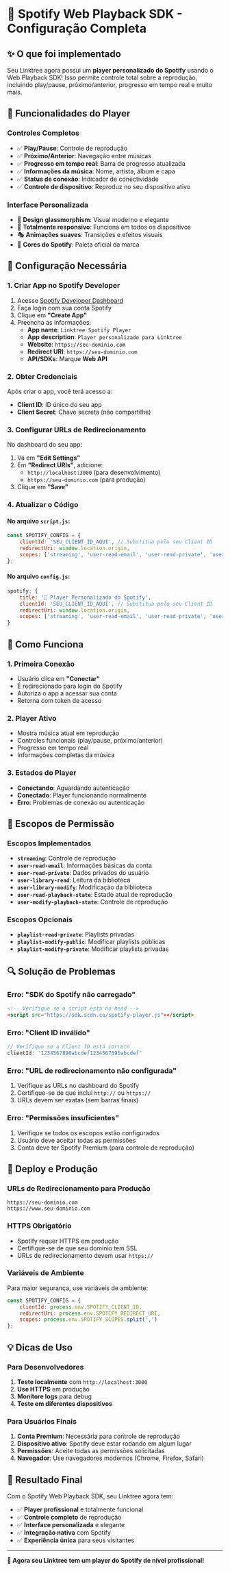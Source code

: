 # 🎵 Spotify Web Playback SDK - Configuração Completa

## ✨ O que foi implementado

Seu Linktree agora possui um **player personalizado do Spotify** usando o Web Playback SDK! Isso permite controle total sobre a reprodução, incluindo play/pause, próximo/anterior, progresso em tempo real e muito mais.

## 🚀 Funcionalidades do Player

### **Controles Completos**
- ✅ **Play/Pause**: Controle de reprodução
- ✅ **Próximo/Anterior**: Navegação entre músicas
- ✅ **Progresso em tempo real**: Barra de progresso atualizada
- ✅ **Informações da música**: Nome, artista, álbum e capa
- ✅ **Status de conexão**: Indicador de conectividade
- ✅ **Controle de dispositivo**: Reproduz no seu dispositivo ativo

### **Interface Personalizada**
- 🎨 **Design glassmorphism**: Visual moderno e elegante
- 📱 **Totalmente responsivo**: Funciona em todos os dispositivos
- 🎭 **Animações suaves**: Transições e efeitos visuais
- 🌈 **Cores do Spotify**: Paleta oficial da marca

## 🔧 Configuração Necessária

### **1. Criar App no Spotify Developer**

1. Acesse [Spotify Developer Dashboard](https://developer.spotify.com/dashboard)
2. Faça login com sua conta Spotify
3. Clique em **"Create App"**
4. Preencha as informações:
   - **App name**: `Linktree Spotify Player`
   - **App description**: `Player personalizado para Linktree`
   - **Website**: `https://seu-dominio.com`
   - **Redirect URI**: `https://seu-dominio.com`
   - **API/SDKs**: Marque **Web API**

### **2. Obter Credenciais**

Após criar o app, você terá acesso a:
- **Client ID**: ID único do seu app
- **Client Secret**: Chave secreta (não compartilhe)

### **3. Configurar URLs de Redirecionamento**

No dashboard do seu app:
1. Vá em **"Edit Settings"**
2. Em **"Redirect URIs"**, adicione:
   - `http://localhost:3000` (para desenvolvimento)
   - `https://seu-dominio.com` (para produção)
3. Clique em **"Save"**

### **4. Atualizar o Código**

#### **No arquivo `script.js`:**
```javascript
const SPOTIFY_CONFIG = {
    clientId: 'SEU_CLIENT_ID_AQUI', // Substitua pelo seu Client ID
    redirectUri: window.location.origin,
    scopes: ['streaming', 'user-read-email', 'user-read-private', 'user-library-read', 'user-library-modify', 'user-read-playback-state', 'user-modify-playback-state']
};
```

#### **No arquivo `config.js`:**
```javascript
spotify: {
    title: '🎵 Player Personalizado do Spotify',
    clientId: 'SEU_CLIENT_ID_AQUI', // Substitua pelo seu Client ID
    redirectUri: window.location.origin,
    scopes: ['streaming', 'user-read-email', 'user-read-private', 'user-library-read', 'user-library-modify', 'user-read-playback-state', 'user-modify-playback-state']
}
```

## 📱 Como Funciona

### **1. Primeira Conexão**
- Usuário clica em **"Conectar"**
- É redirecionado para login do Spotify
- Autoriza o app a acessar sua conta
- Retorna com token de acesso

### **2. Player Ativo**
- Mostra música atual em reprodução
- Controles funcionais (play/pause, próximo/anterior)
- Progresso em tempo real
- Informações completas da música

### **3. Estados do Player**
- **Conectando**: Aguardando autenticação
- **Conectado**: Player funcionando normalmente
- **Erro**: Problemas de conexão ou autenticação

## 🎯 Escopos de Permissão

### **Escopos Implementados**
- **`streaming`**: Controle de reprodução
- **`user-read-email`**: Informações básicas da conta
- **`user-read-private`**: Dados privados do usuário
- **`user-library-read`**: Leitura da biblioteca
- **`user-library-modify`**: Modificação da biblioteca
- **`user-read-playback-state`**: Estado atual de reprodução
- **`user-modify-playback-state`**: Controle de reprodução

### **Escopos Opcionais**
- **`playlist-read-private`**: Playlists privadas
- **`playlist-modify-public`**: Modificar playlists públicas
- **`playlist-modify-private`**: Modificar playlists privadas

## 🔍 Solução de Problemas

### **Erro: "SDK do Spotify não carregado"**
```html
<!-- Verifique se o script está no head -->
<script src="https://sdk.scdn.co/spotify-player.js"></script>
```

### **Erro: "Client ID inválido"**
```javascript
// Verifique se o Client ID está correto
clientId: '1234567890abcdef1234567890abcdef'
```

### **Erro: "URL de redirecionamento não configurada"**
1. Verifique as URLs no dashboard do Spotify
2. Certifique-se de que inclui `http://` ou `https://`
3. URLs devem ser exatas (sem barras finais)

### **Erro: "Permissões insuficientes"**
1. Verifique se todos os escopos estão configurados
2. Usuário deve aceitar todas as permissões
3. Conta deve ter Spotify Premium (para controle de reprodução)

## 🚀 Deploy e Produção

### **URLs de Redirecionamento para Produção**
```
https://seu-dominio.com
https://www.seu-dominio.com
```

### **HTTPS Obrigatório**
- Spotify requer HTTPS em produção
- Certifique-se de que seu domínio tem SSL
- URLs de redirecionamento devem usar `https://`

### **Variáveis de Ambiente**
Para maior segurança, use variáveis de ambiente:
```javascript
const SPOTIFY_CONFIG = {
    clientId: process.env.SPOTIFY_CLIENT_ID,
    redirectUri: process.env.SPOTIFY_REDIRECT_URI,
    scopes: process.env.SPOTIFY_SCOPES.split(',')
};
```

## 💡 Dicas de Uso

### **Para Desenvolvedores**
1. **Teste localmente** com `http://localhost:3000`
2. **Use HTTPS** em produção
3. **Monitore logs** para debug
4. **Teste em diferentes dispositivos**

### **Para Usuários Finais**
1. **Conta Premium**: Necessária para controle de reprodução
2. **Dispositivo ativo**: Spotify deve estar rodando em algum lugar
3. **Permissões**: Aceite todas as permissões solicitadas
4. **Navegador**: Use navegadores modernos (Chrome, Firefox, Safari)

## 🎉 Resultado Final

Com o Spotify Web Playback SDK, seu Linktree agora tem:
- ✅ **Player profissional** e totalmente funcional
- ✅ **Controle completo** de reprodução
- ✅ **Interface personalizada** e elegante
- ✅ **Integração nativa** com Spotify
- ✅ **Experiência única** para seus visitantes

---

**🎵 Agora seu Linktree tem um player do Spotify de nível profissional!**
